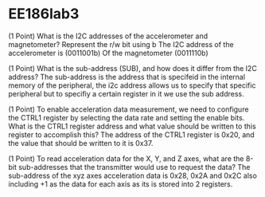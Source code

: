 # EE186lab3


(1 Point) What is the I2C addresses of the accelerometer and magnetometer? Represent the r/w bit
using b 
The I2C address of the accelerometer is (0011001b)
Of the magnetometer (0011110b)

 (1 Point) What is the sub-address (SUB), and how does it differ from the I2C address?
The sub-address is the address that is specifeid in the internal memory of the peripheral, the i2c address allows us to specify that specific peripheral but to specifiy a certain register in it we use the sub address.

 (1 Point) To enable acceleration data measurement, we need to configure the CTRL1 register by
selecting the data rate and setting the enable bits. What is the CTRL1 register address and what
value should be written to this register to accomplish this?
The address of the CTRL1 register is 0x20, and the value that should be written to it is 0x37.

(1 Point) To read acceleration data for the X, Y, and Z axes, what are the 8-bit sub-addresses that
the transmitter would use to request the data?
The sub-address of the xyz axes acceleration data is 0x28, 0x2A and 0x2C also including +1 as the data for each axis as its is stored into 2 registers.
